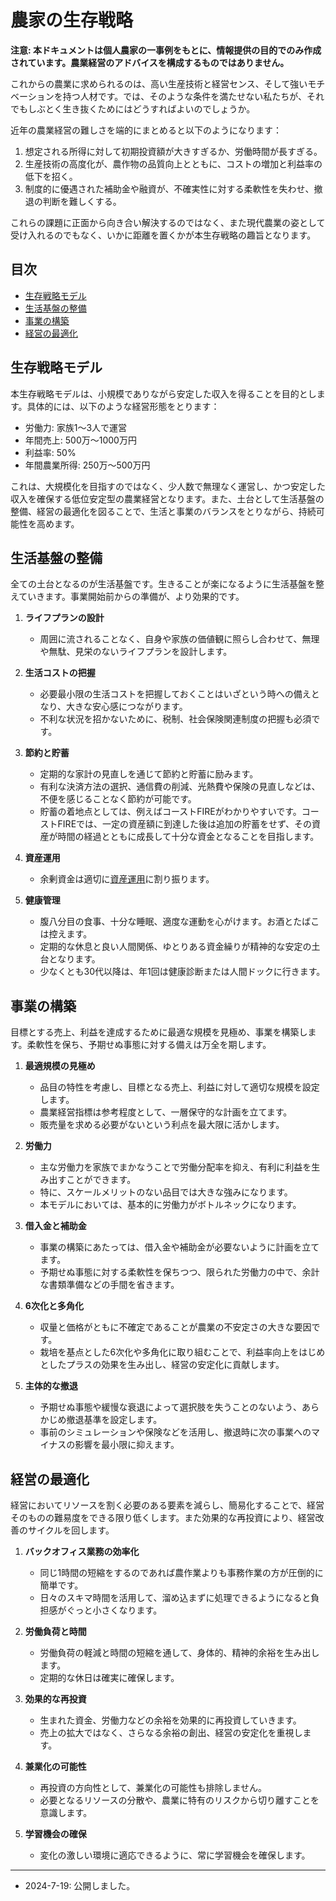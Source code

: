 # 農家の生存戦略

**注意: 本ドキュメントは個人農家の一事例をもとに、情報提供の目的でのみ作成されています。農業経営のアドバイスを構成するものではありません。**

これからの農業に求められるのは、高い生産技術と経営センス、そして強いモチベーションを持つ人材です。では、そのような条件を満たせない私たちが、それでもしぶとく生き抜くためにはどうすればよいのでしょうか。

近年の農業経営の難しさを端的にまとめると以下のようになります：

1. 想定される所得に対して初期投資額が大きすぎるか、労働時間が長すぎる。
2. 生産技術の高度化が、農作物の品質向上とともに、コストの増加と利益率の低下を招く。
3. 制度的に優遇された補助金や融資が、不確実性に対する柔軟性を失わせ、撤退の判断を難しくする。

これらの課題に正面から向き合い解決するのではなく、また現代農業の姿として受け入れるのでもなく、いかに距離を置くかが本生存戦略の趣旨となります。

## 目次

- [生存戦略モデル](#生存戦略モデル)
- [生活基盤の整備](#生活基盤の整備)
- [事業の構築](#事業の構築)
- [経営の最適化](#経営の最適化)

## 生存戦略モデル

本生存戦略モデルは、小規模でありながら安定した収入を得ることを目的とします。具体的には、以下のような経営形態をとります：

- 労働力: 家族1〜3人で運営
- 年間売上: 500万〜1000万円
- 利益率: 50%
- 年間農業所得: 250万〜500万円

これは、大規模化を目指すのではなく、少人数で無理なく運営し、かつ安定した収入を確保する低位安定型の農業経営となります。また、土台として生活基盤の整備、経営の最適化を図ることで、生活と事業のバランスをとりながら、持続可能性を高めます。

## 生活基盤の整備

全ての土台となるのが生活基盤です。生きることが楽になるように生活基盤を整えていきます。事業開始前からの準備が、より効果的です。

1. **ライフプランの設計**
   - 周囲に流されることなく、自身や家族の価値観に照らし合わせて、無理や無駄、見栄のないライフプランを設計します。

2. **生活コストの把握**
   - 必要最小限の生活コストを把握しておくことはいざという時への備えとなり、大きな安心感につながります。
   - 不利な状況を招かないために、税制、社会保険関連制度の把握も必須です。

3. **節約と貯蓄**
   - 定期的な家計の見直しを通じて節約と貯蓄に励みます。
   - 有利な決済方法の選択、通信費の削減、光熱費や保険の見直しなどは、不便を感じることなく節約が可能です。
   - 貯蓄の着地点としては、例えばコーストFIREがわかりやすいです。コーストFIREでは、一定の資産額に到達した後は追加の貯蓄をせず、その資産が時間の経過とともに成長して十分な資金となることを目指します。

4. **資産運用**
   - 余剰資金は適切に[資産運用](https://github.com/nkkmd/cultivationdata.net/blob/main/AssetManagement/Fasset_management.md)に割り振ります。

5. **健康管理**
   - 腹八分目の食事、十分な睡眠、適度な運動を心がけます。お酒とたばこは控えます。
   - 定期的な休息と良い人間関係、ゆとりある資金繰りが精神的な安定の土台となります。
   - 少なくとも30代以降は、年1回は健康診断または人間ドックに行きます。

## 事業の構築

目標とする売上、利益を達成するために最適な規模を見極め、事業を構築します。柔軟性を保ち、予期せぬ事態に対する備えは万全を期します。

1. **最適規模の見極め**
   - 品目の特性を考慮し、目標となる売上、利益に対して適切な規模を設定します。
   - 農業経営指標は参考程度として、一層保守的な計画を立てます。
   - 販売量を求める必要がないという利点を最大限に活かします。

2. **労働力**
   - 主な労働力を家族でまかなうことで労働分配率を抑え、有利に利益を生み出すことができます。
   - 特に、スケールメリットのない品目では大きな強みになります。
   - 本モデルにおいては、基本的に労働力がボトルネックになります。

3. **借入金と補助金**
   - 事業の構築にあたっては、借入金や補助金が必要ないように計画を立てます。
   - 予期せぬ事態に対する柔軟性を保ちつつ、限られた労働力の中で、余計な書類準備などの手間を省きます。

4. **6次化と多角化**
   - 収量と価格がともに不確定であることが農業の不安定さの大きな要因です。
   - 栽培を基点とした6次化や多角化に取り組むことで、利益率向上をはじめとしたプラスの効果を生み出し、経営の安定化に貢献します。

5. **主体的な撤退**
   - 予期せぬ事態や緩慢な衰退によって選択肢を失うことのないよう、あらかじめ撤退基準を設定します。
   - 事前のシミュレーションや保険などを活用し、撤退時に次の事業へのマイナスの影響を最小限に抑えます。

## 経営の最適化

経営においてリソースを割く必要のある要素を減らし、簡易化することで、経営そのものの難易度をできる限り低くします。また効果的な再投資により、経営改善のサイクルを回します。

1. **バックオフィス業務の効率化**
   - 同じ1時間の短縮をするのであれば農作業よりも事務作業の方が圧倒的に簡単です。
   - 日々のスキマ時間を活用して、溜め込まずに処理できるようになると負担感がぐっと小さくなります。

2. **労働負荷と時間**
   - 労働負荷の軽減と時間の短縮を通して、身体的、精神的余裕を生み出します。
   - 定期的な休日は確実に確保します。

3. **効果的な再投資**
   - 生まれた資金、労働力などの余裕を効果的に再投資していきます。
   - 売上の拡大ではなく、さらなる余裕の創出、経営の安定化を重視します。

4. **兼業化の可能性**
   - 再投資の方向性として、兼業化の可能性も排除しません。
   - 必要となるリソースの分散や、農業に特有のリスクから切り離すことを意識します。

5. **学習機会の確保**
   - 変化の激しい環境に適応できるように、常に学習機会を確保します。

---
- 2024-7-19: 公開しました。
